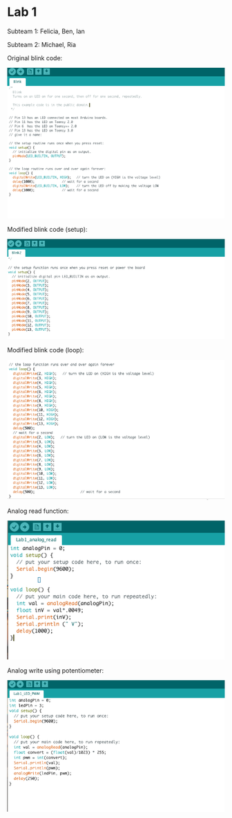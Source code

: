 
# Lab 1

Subteam 1: Felicia, Ben, Ian

Subteam 2: Michael, Ria

Original blink code:

![alt text](/media/original_blink.png)
 
Modified blink code (setup):

![alt text](/media/blink_setup.png)
 
Modified blink code (loop): 

![alt text](/media/blink_loop.png)
  
Analog read function:

![alt text](/media/analog_read.png)
 
Analog write using potentiometer:

![alt text](/media/PWM.png)
